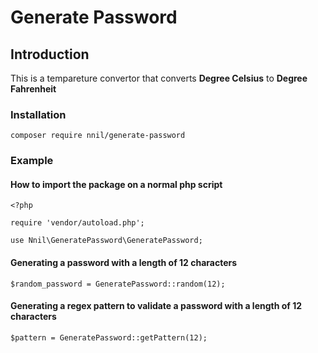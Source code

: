 # Generate Password

## Introduction

This is a tempareture convertor that converts __Degree Celsius__ to __Degree Fahrenheit__

### Installation

```
composer require nnil/generate-password
```

### Example

#### How to import the package on a normal php script

```
<?php

require 'vendor/autoload.php';

use Nnil\GeneratePassword\GeneratePassword;
```

#### Generating a password with a length of 12 characters

```
$random_password = GeneratePassword::random(12);
```

#### Generating a regex pattern to validate a password with a length of 12 characters

```
$pattern = GeneratePassword::getPattern(12);
```